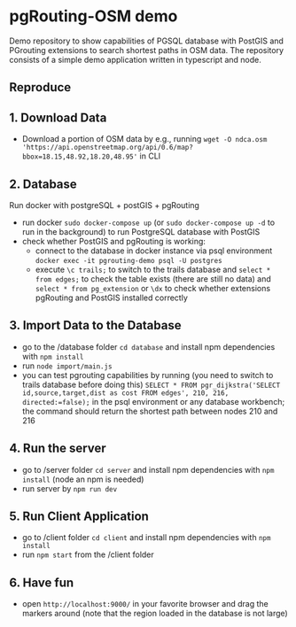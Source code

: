 # pgRouting-OSM demo

Demo repository to show capabilities of PGSQL database with PostGIS and PGrouting extensions to search shortest paths in OSM data.
The repository consists of a simple demo application written in typescript and node.

## Reproduce

## 1. Download Data

- Download a portion of OSM data by e.g., running `wget -O ndca.osm 'https://api.openstreetmap.org/api/0.6/map?bbox=18.15,48.92,18.20,48.95'` in CLI

## 2. Database

Run docker with postgreSQL + postGIS + pgRouting

- run docker `sudo docker-compose up` (or `sudo docker-compose up -d` to run in the background) to run PostgreSQL database with PostGIS
- check whether PostGIS and pgRouting is working:
  - connect to the database in docker instance via psql environment `docker exec -it pgrouting-demo psql -U postgres`
  - execute `\c trails;` to switch to the trails database and `select * from edges;` to check the table exists (there are still no data) and `select * from pg_extension` or `\dx` to check whether extensions pgRouting and PostGIS installed correctly

## 3. Import Data to the Database

- go to the /database folder `cd database` and install npm dependencies with `npm install`
- run `node import/main.js`
- you can test pgrouting capabilities by running (you need to switch to trails database before doing this) `SELECT * FROM pgr_dijkstra('SELECT id,source,target,dist as cost FROM edges', 210, 216, directed:=false);` in the psql environment or any database workbench; the command should return the shortest path between nodes 210 and 216

## 4. Run the server

- go to /server folder `cd server` and install npm dependencies with `npm install` (node an npm is needed)
- run server by `npm run dev`

## 5. Run Client Application

- go to /client folder `cd client` and install npm dependencies with `npm install`
- run `npm start` from the /client folder

## 6. Have fun

- open `http://localhost:9000/` in your favorite browser and drag the markers around (note that the region loaded in the database is not large)
